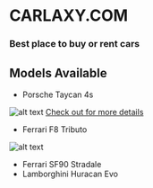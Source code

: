 # CARLAXY.COM
### Best place to buy or rent cars

## Models Available
- Porsche Taycan 4s

![alt text](https://images.squarespace-cdn.com/content/v1/5237a580e4b09510ca448d5e/1614404578787-IIIKAXD1T50WW6HQX5W5/Taycan+4S+EV+Brief.jpg)
[Check out for more details](https://www.porsche.com/mexico/models/taycan/taycan-models/taycan-4s/)
- Ferrari F8 Tributo

![alt text](https://preview.redd.it/fkem2cya7s561.jpg?auto=webp&s=345b6913b3b3f4a6cffc69d9e397626ff3cd3174)
- Ferrari SF90 Stradale
- Lamborghini Huracan Evo
